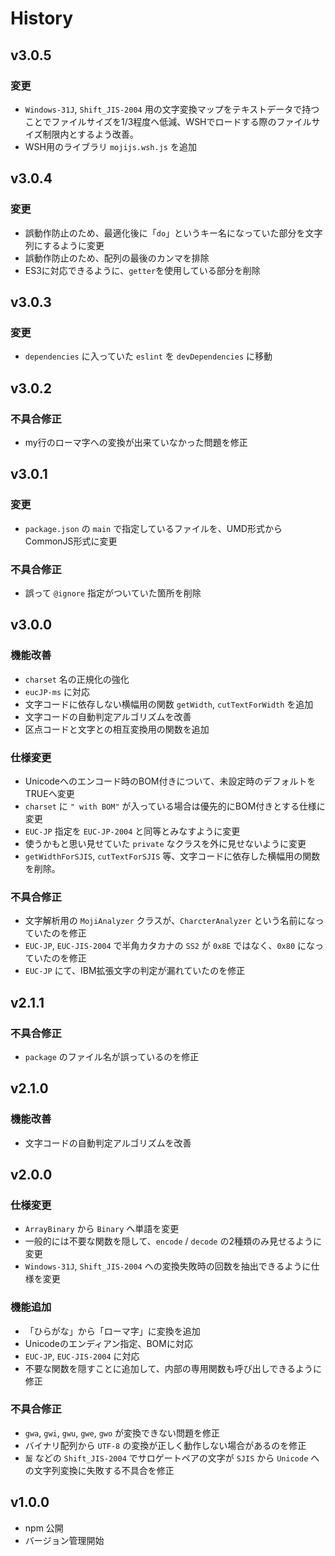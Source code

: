 # History

## v3.0.5

### 変更
- `Windows-31J`, `Shift_JIS-2004` 用の文字変換マップをテキストデータで持つことでファイルサイズを1/3程度へ低減、WSHでロードする際のファイルサイズ制限内とするよう改善。
- WSH用のライブラリ `mojijs.wsh.js` を追加

## v3.0.4

### 変更
- 誤動作防止のため、最適化後に「`do`」というキー名になっていた部分を文字列にするように変更
- 誤動作防止のため、配列の最後のカンマを排除
- ES3に対応できるように、`getter`を使用している部分を削除

## v3.0.3

### 変更
- `dependencies` に入っていた `eslint` を `devDependencies` に移動

## v3.0.2

### 不具合修正
- my行のローマ字への変換が出来ていなかった問題を修正

## v3.0.1

### 変更
- `package.json` の `main` で指定しているファイルを、UMD形式からCommonJS形式に変更

### 不具合修正
- 誤って `@ignore` 指定がついていた箇所を削除

## v3.0.0

### 機能改善
- `charset` 名の正規化の強化
- `eucJP-ms` に対応
- 文字コードに依存しない横幅用の関数 `getWidth`, `cutTextForWidth` を追加
- 文字コードの自動判定アルゴリズムを改善
- 区点コードと文字との相互変換用の関数を追加

### 仕様変更
- Unicodeへのエンコード時のBOM付きについて、未設定時のデフォルトをTRUEへ変更
- `charset` に `" with BOM"` が入っている場合は優先的にBOM付きとする仕様に変更
- `EUC-JP` 指定を `EUC-JP-2004` と同等とみなすように変更
- 使うかもと思い見せていた `private` なクラスを外に見せないように変更
- `getWidthForSJIS`, `cutTextForSJIS` 等、文字コードに依存した横幅用の関数を削除。

### 不具合修正
- 文字解析用の `MojiAnalyzer` クラスが、`CharcterAnalyzer` という名前になっていたのを修正
- `EUC-JP`, `EUC-JIS-2004` で半角カタカナの `SS2` が `0x8E` ではなく、`0x80` になっていたのを修正
- `EUC-JP` にて、IBM拡張文字の判定が漏れていたのを修正

## v2.1.1

### 不具合修正
- `package` のファイル名が誤っているのを修正

## v2.1.0

### 機能改善
- 文字コードの自動判定アルゴリズムを改善

## v2.0.0

### 仕様変更
- `ArrayBinary` から `Binary` へ単語を変更
- 一般的には不要な関数を隠して、`encode` / `decode` の2種類のみ見せるように変更
- `Windows-31J`, `Shift_JIS-2004` への変換失敗時の回数を抽出できるように仕様を変更

### 機能追加
- 「ひらがな」から「ローマ字」に変換を追加
- Unicodeのエンディアン指定、BOMに対応
- `EUC-JP`, `EUC-JIS-2004` に対応
- 不要な関数を隠すことに追加して、内部の専用関数も呼び出しできるように修正

### 不具合修正
- `gwa`, `gwi`, `gwu`, `gwe`, `gwo` が変換できない問題を修正
- バイナリ配列から `UTF-8` の変換が正しく動作しない場合があるのを修正
- `𪘂` などの `Shift_JIS-2004` でサロゲートペアの文字が `SJIS` から `Unicode` への文字列変換に失敗する不具合を修正

## v1.0.0
- npm 公開
- バージョン管理開始
